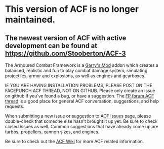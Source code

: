 # This version of ACF is no longer maintained.
## The newest version of ACF with active development can be found at https://github.com/Stooberton/ACF-3


The Armoured Combat Framework is a [Garry's Mod][] addon which creates a balanced, realistic and fun to play combat damage system, simulating projectiles, armor and explosions, as well as engines and gearboxes.

IF YOU ARE HAVING INSTALLATION PROBLEMS, PLEASE POST ON THE FACEPUNCH ACF THREAD, NOT ON GITHUB.  Please only create an issue on github if you've found a bug, or have a suggestion.  The [FP forum ACF thread][] is a good place for general ACF conversation, suggestions, and help requests.

When submitting a new issue or suggestion to [ACF Issues][] page, please double-check that someone else hasn't brought it up yet. Be sure to check closed issues as well.  Common suggestions that have already come up are turbos, propellers, cannon sizes, and engines.

Be sure to check out the [ACF Wiki][] for more ACF related information.
  
[Garry's Mod]: <http://garrysmod.com/>
[FP forum ACF thread]: <https://facepunch.com/showthread.php?t=1548397>
[ACF Issues]: <https://github.com/nrlulz/ACF/issues>
[ACF Wiki]: <https://github.com/nrlulz/ACF/wiki>
